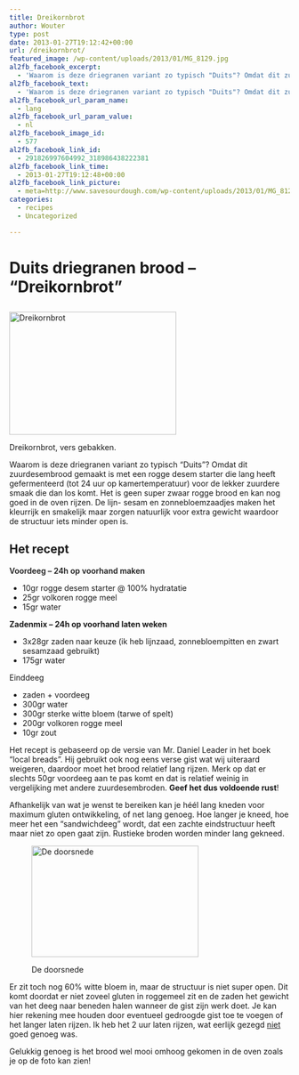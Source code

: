 ```yaml
---
title: Dreikornbrot
author: Wouter
type: post
date: 2013-01-27T19:12:42+00:00
url: /dreikornbrot/
featured_image: /wp-content/uploads/2013/01/MG_8129.jpg
al2fb_facebook_excerpt:
  - 'Waarom is deze driegranen variant zo typisch "Duits"? Omdat dit zuurdesembrood gemaakt is met een rogge desem starter die lang heeft gefermenteerd (tot 24 uur op kamertemperatuur) voor de lekker zuurdere smaak die dan los komt. Het is geen super zwaar rogge brood en kan nog goed in de oven rijzen. De lijn- sesam en zonnebloemzaadjes maken het kleurrijk en smakelijk maar zorgen natuurlijk voor extra gewicht waardoor de structuur iets minder open is.'
al2fb_facebook_text:
  - 'Waarom is deze driegranen variant zo typisch "Duits"? Omdat dit zuurdesembrood gemaakt is met een rogge desem starter die lang heeft gefermenteerd (tot 24 uur op kamertemperatuur) voor de lekker zuurdere smaak die dan los komt. Het is geen super zwaar rogge brood en kan nog goed in de oven rijzen. De lijn- sesam en zonnebloemzaadjes maken het kleurrijk en smakelijk maar zorgen natuurlijk voor extra gewicht waardoor de structuur iets minder open is.'
al2fb_facebook_url_param_name:
  - lang
al2fb_facebook_url_param_value:
  - nl
al2fb_facebook_image_id:
  - 577
al2fb_facebook_link_id:
  - 291826997604992_318986438222381
al2fb_facebook_link_time:
  - 2013-01-27T19:12:48+00:00
al2fb_facebook_link_picture:
  - meta=http://www.savesourdough.com/wp-content/uploads/2013/01/MG_8129-300x221.jpg
categories:
  - recipes
  - Uncategorized

---
```

# Duits driegranen brood &#8211; &#8220;Dreikornbrot&#8221;<figure id="attachment_577" style="width: 300px" class="wp-caption aligncenter">

[<img class="size-medium wp-image-577" title="_MG_8129" src="https://redzuurdesem.be/wp-content/uploads/2013/01/MG_8129-300x221.jpg" alt="Dreikornbrot" width="300" height="221" srcset="https://redzuurdesem.be/wp-content/uploads/2013/01/MG_8129-300x221.jpg 300w, https://redzuurdesem.be/wp-content/uploads/2013/01/MG_8129-700x517.jpg 700w, https://redzuurdesem.be/wp-content/uploads/2013/01/MG_8129.jpg 1024w" sizes="(max-width: 300px) 100vw, 300px" />][1]<figcaption class="wp-caption-text">Dreikornbrot, vers gebakken.</figcaption></figure> 

Waarom is deze driegranen variant zo typisch &#8220;Duits&#8221;? Omdat dit zuurdesembrood gemaakt is met een rogge desem starter die lang heeft gefermenteerd (tot 24 uur op kamertemperatuur) voor de lekker zuurdere smaak die dan los komt. Het is geen super zwaar rogge brood en kan nog goed in de oven rijzen. De lijn- sesam en zonnebloemzaadjes maken het kleurrijk en smakelijk maar zorgen natuurlijk voor extra gewicht waardoor de structuur iets minder open is.

## Het recept

<span style="font-weight: 600;">Voordeeg &#8211; 24h op voorhand maken</span>

  * 10gr rogge desem starter @ 100% hydratatie
  * 25gr volkoren rogge meel
  * 15gr water

**Zadenmix &#8211; 24h op voorhand laten weken**

  * 3x28gr zaden naar keuze (ik heb lijnzaad, zonnebloempitten en zwart sesamzaad gebruikt)
  * 175gr water

Einddeeg

  * zaden + voordeeg
  * 300gr water
  * 300gr sterke witte bloem (tarwe of spelt)
  * 200gr volkoren rogge meel
  * 10gr zout

Het recept is gebaseerd op de versie van Mr. Daniel Leader in het boek &#8220;local breads&#8221;. Hij gebruikt ook nog eens verse gist wat wij uiteraard weigeren, daardoor moet het brood relatief lang rijzen. Merk op dat er slechts 50gr voordeeg aan te pas komt en dat is relatief weinig in vergelijking met andere zuurdesembroden. **Geef het dus voldoende rust**!

Afhankelijk van wat je wenst te bereiken kan je héél lang kneden voor maximum gluten ontwikkeling, of net lang genoeg. Hoe langer je kneed, hoe meer het een &#8220;sandwichdeeg&#8221; wordt, dat een zachte eindstructuur heeft maar niet zo open gaat zijn. Rustieke broden worden minder lang gekneed.<figure id="attachment_578" style="width: 300px" class="wp-caption aligncenter">

[<img class="size-medium wp-image-578" title="_MG_8140" src="https://redzuurdesem.be/wp-content/uploads/2013/01/MG_8140-300x200.jpg" alt="De doorsnede" width="300" height="200" srcset="https://redzuurdesem.be/wp-content/uploads/2013/01/MG_8140-300x200.jpg 300w, https://redzuurdesem.be/wp-content/uploads/2013/01/MG_8140-700x466.jpg 700w, https://redzuurdesem.be/wp-content/uploads/2013/01/MG_8140.jpg 1024w" sizes="(max-width: 300px) 100vw, 300px" />][2]<figcaption class="wp-caption-text">De doorsnede</figcaption></figure> 

Er zit toch nog 60% witte bloem in, maar de structuur is niet super open. Dit komt doordat er niet zoveel gluten in roggemeel zit en de zaden het gewicht van het deeg naar beneden halen wanneer de gist zijn werk doet. Je kan hier rekening mee houden door eventueel gedroogde gist toe te voegen of het langer laten rijzen. Ik heb het 2 uur laten rijzen, wat eerlijk gezegd <span style="text-decoration: underline;">niet</span> goed genoeg was.

Gelukkig genoeg is het brood wel mooi omhoog gekomen in de oven zoals je op de foto kan zien!

 [1]: https://redzuurdesem.be/wp-content/uploads/2013/01/MG_8129.jpg
 [2]: https://redzuurdesem.be/wp-content/uploads/2013/01/MG_8140.jpg